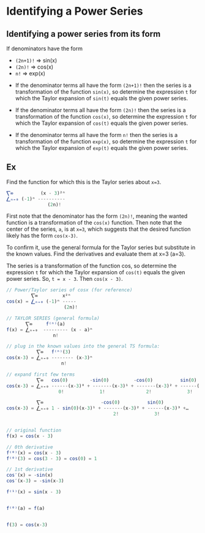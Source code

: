 # Identifying a Power Series


## Identifying a power series from its form

If denominators have the form
- `(2n+1)!` ⇒ sin(x)
- `(2n)!`   ⇒ cos(x)
- `n!`      ⇒ exp(x)

* If the denominator terms all have the form `(2n+1)!` then the series is a transformation of the function `sin(x)`, so determine the expression `t` for which the Taylor expansion of `sin(t)` equals the given power series.

* If the denominator terms all have the form `(2n)!` then the series is a transformation of the function `cos(x)`, so determine the expression `t` for which the Taylor expansion of `cos(t)` equals the given power series.

* If the denominator terms all have the form `n!` then the series is a transformation of the function `exp(x)`, so determine the expression `t` for which the Taylor expansion of `exp(t)` equals the given power series.

## Ex

Find the function for which this is the Taylor series about `x=3`.

```js
⎲∞          (x - 3)²ⁿ
⎳ₙ₌₀ (-1)ⁿ ----------
               (2n)!
```

First note that the denominator has the form `(2n)!`, meaning the wanted function is a transformation of the `cos(x)` function. Then note that the center of the series, `a`, is at `x=3`, which suggests that the desired function likely has the form `cos(x-3)`.

To confirm it, use the general formula for the Taylor series but substitute in the known values. Find the derivatives and evaluate them at x=3 (a=3).

The series is a transformation of the function cos, so determine the expression `t` for which the Taylor expansion of `cos(t)` equals the given power series. So, `t = x - 3`. Then `cos(x - 3)`.


```js
// Power/Taylor series of cosx (for reference)
         ⎲∞         x²ⁿ
cos(x) = ⎳ₙ₌₀ (-1)ⁿ -----
                     (2n)!

// TAYLOR SERIES (general formula)
       ⎲∞     f⁽ⁿ⁾(a)
f(x) = ⎳ₙ₌₀  --------- (x - a)ⁿ
                 n!

// plug in the known values into the general TS formula:
           ⎲∞   f⁽ⁿ⁾(3)
cos(x-3) = ⎳ₙ₌₀ -------- (x-3)ⁿ
                    n!

// expand first few terms
           ⎲∞   cos(0)        -sin(0)         -cos(0)          sin(0)
cos(x-3) = ⎳ₙ₌₀ ------(x-3)⁰ + -------(x-3)¹ + -------(x-3)² + ------(x-3)³ +…
                   0!             1!               2!             3!

           ⎲∞                     -cos(0)          sin(0)
cos(x-3) = ⎳ₙ₌₀ 1 - sin(0)(x-3)¹ + -------(x-3)² + ------(x-3)³ +…
                                       2!             3!


// original function
f(x) = cos(x - 3)

// 0th derivative
f⁽⁰⁾(x) = cos(x - 3)
f⁽⁰⁾(3) = cos(3 - 3) = cos(0) = 1

// 1st derivative
cos′(x) = -sin(x)
cos′(x-3) = -sin(x-3)

f⁽¹⁾(x) = sin(x - 3)


f⁽⁰⁾(a) = f(a)


f(3) = cos(x-3)
```
